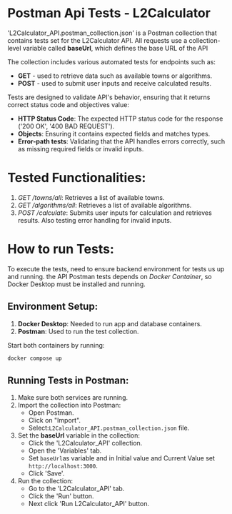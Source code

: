 # Postman Api Tests - L2Calculator

'L2Calculator_API.postman_collection.json' is a Postman collection that contains tests set for the L2Calculator API.
All requests use a collection-level variable called **baseUrl**, which defines the base URL of the API 

The collection includes various automated tests for endpoints such as:

- **GET** - used to retrieve data such as available towns or algorithms.
- **POST** - used to submit user inputs and receive calculated results.

Tests are designed to validate API's behavior, ensuring that it returns correct status code and objectives value: 

- **HTTP Status Code**: The expected HTTP status code for the response ('200 OK', '400 BAD REQUEST').
- **Objects**: Ensuring it contains expected fields and matches types.
- **Error-path tests**: Validating that the API handles errors correctly, such as missing required fields or invalid inputs.

# Tested Functionalities:
1. *GET /towns/all*: Retrieves a list of available towns.
2. *GET /algorithms/all*: Retrieves a list of available algorithms.
3. *POST /calculate*: Submits user inputs for calculation and retrieves results. Also testing error handling for invalid inputs.

# How to run Tests:

To execute the tests, need to ensure backend environment for tests us up and running. the API Postman tests depends on *Docker Container*, so Docker Desktop must be installed and running.

## Environment Setup:
1. **Docker Desktop**: Needed to run app and database containers.
2. **Postman**: Used to run the test collection.

Start both containers by running:
```bash
docker compose up
```

## Running Tests in Postman:
1. Make sure both services are running.
2. Import the collection into Postman:
   - Open Postman.
   - Click on "Import".
   - Select:`L2Calculator_API.postman_collection.json` file.
3. Set the **baseUrl** variable in the collection:
   - Click the 'L2Calculator_API' collection.
   - Open the 'Variables' tab.
   - Set `baseUrl`as variable and in Initial value and Current Value set `http://localhost:3000`.
   - Click 'Save'. 
4. Run the collection:
   - Go to the 'L2Calculator_API' tab.
   - Click the 'Run' button.
   - Next click 'Run L2Calculator_API' button.